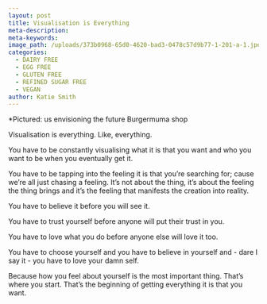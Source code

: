 ```yaml
---
layout: post
title: Visualisation is Everything
meta-description:
meta-keywords:
image_path: /uploads/373b0968-65d0-4620-bad3-0478c57d9b77-1-201-a-1.jpeg
categories:
  - DAIRY FREE
  - EGG FREE
  - GLUTEN FREE
  - REFINED SUGAR FREE
  - VEGAN
author: Katie Smith
---
```

\*Pictured: us envisioning the future Burgermuma shop&nbsp;

Visualisation is everything. Like, everything.&nbsp;

You have to be constantly visualising what it is that you want and who you want to be when you eventually get it.&nbsp;

You have to be tapping into the feeling it is that you’re searching for; cause we’re all just chasing a feeling. It’s not about the thing, it’s about the feeling the thing brings and it’s the feeling that manifests the creation into reality.

You have to believe it before you will see it.

You have to trust yourself before anyone will put their trust in you.

You have to love what you do before anyone else will love it too.&nbsp;

You have to choose yourself and you have to believe in yourself and - dare I say it - you have to love your damn self.

Because how you feel about yourself is the most important thing. That’s where you start. That’s the beginning of getting everything it is that you want.&nbsp;

&nbsp;

&nbsp;

&nbsp;
